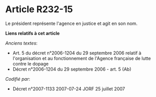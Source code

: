 # Article R232-15

Le président représente l'agence en justice et agit en son nom.

**Liens relatifs à cet article**

_Anciens textes_:

  - Art. 5 du décret n°2006-1204 du 29 septembre 2006 relatif à l'organisation et au fonctionnement de l'Agence française de lutte contre le dopage
  - Décret n°2006-1204 du 29 septembre 2006 - art. 5 (Ab)

_Codifié par_:

  - Décret n°2007-1133 2007-07-24 JORF 25 juillet 2007
